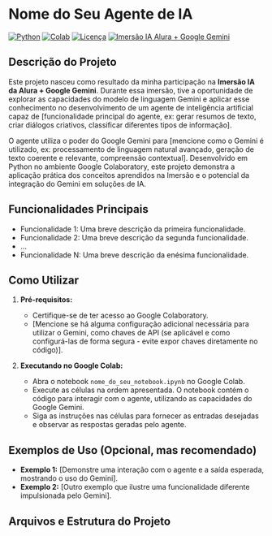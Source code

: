 # Nome do Seu Agente de IA

[![Python](https://img.shields.io/badge/python-3.x-blue.svg)](https://www.python.org/)
[![Colab](https://colab.research.google.com/assets/colab-badge.svg)](https://colab.research.google.com/github/SEU_USUARIO/SEU_REPOSITORIO)
[![Licença](https://img.shields.io/badge/License-MIT-yellow.svg)](https://opensource.org/licenses/MIT)
[![Imersão IA Alura + Google Gemini](https://img.shields.io/badge/Imersão%20IA%20Alura%20%2B%20Google%20Gemini-blueviolet)](https://www.alura.com.br/imersao-ia-google)

## Descrição do Projeto

Este projeto nasceu como resultado da minha participação na **Imersão IA da Alura + Google Gemini**. Durante essa imersão, tive a oportunidade de explorar as capacidades do modelo de linguagem Gemini e aplicar esse conhecimento no desenvolvimento de um agente de inteligência artificial capaz de [funcionalidade principal do agente, ex: gerar resumos de texto, criar diálogos criativos, classificar diferentes tipos de informação].

O agente utiliza o poder do Google Gemini para [mencione como o Gemini é utilizado, ex: processamento de linguagem natural avançado, geração de texto coerente e relevante, compreensão contextual]. Desenvolvido em Python no ambiente Google Colaboratory, este projeto demonstra a aplicação prática dos conceitos aprendidos na Imersão e o potencial da integração do Gemini em soluções de IA.

## Funcionalidades Principais

* Funcionalidade 1: Uma breve descrição da primeira funcionalidade.
* Funcionalidade 2: Uma breve descrição da segunda funcionalidade.
* ...
* Funcionalidade N: Uma breve descrição da enésima funcionalidade.

## Como Utilizar

1.  **Pré-requisitos:**
    * Certifique-se de ter acesso ao Google Colaboratory.
    * [Mencione se há alguma configuração adicional necessária para utilizar o Gemini, como chaves de API (se aplicável e como configurá-las de forma segura - evite expor chaves diretamente no código)].

2.  **Executando no Google Colab:**
    * Abra o notebook `nome_do_seu_notebook.ipynb` no Google Colab.
    * Execute as células na ordem apresentada. O notebook contém o código para interagir com o agente, utilizando as capacidades do Google Gemini.
    * Siga as instruções nas células para fornecer as entradas desejadas e observar as respostas geradas pelo agente.

## Exemplos de Uso (Opcional, mas recomendado)

* **Exemplo 1:** [Demonstre uma interação com o agente e a saída esperada, mostrando o uso do Gemini].
* **Exemplo 2:** [Outro exemplo que ilustre uma funcionalidade diferente impulsionada pelo Gemini].

## Arquivos e Estrutura do Projeto
